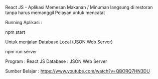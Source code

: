 React JS - 
Aplikasi Memesan Makanan / Minuman langsung di restoran tanpa harus memanggil Pelayan untuk mencatat

Running Aplikasi :

npm start


Untuk menjalan Database Local (JSON Web Server)

npm run server

Program : React JS
Database : JSON Web Server

Sumber Belajar :
https://www.youtube.com/watch?v=QBORQ7HN3DU
